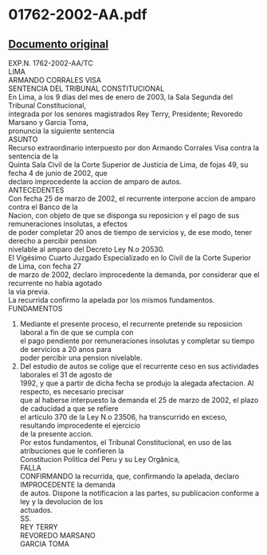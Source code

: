 
01762-2002-AA.pdf
=================
  
[Documento original](https://tc.gob.pe/jurisprudencia/2003/01762-2002-AA.pdf)  
---  
EXP.N. 1762-2002-AA/TC  
LIMA  
ARMANDO CORRALES VISA  
SENTENCIA DEL TRIBUNAL CONSTITUCIONAL  
En Lima, a los 9 dias del mes de enero de 2003, la Sala Segunda del Tribunal Constitucional,  
integrada por los senores magistrados Rey Terry, Presidente; Revoredo Marsano y Garcia Toma,  
pronuncia la siguiente sentencia  
ASUNTO  
Recurso extraordinario interpuesto por don Armando Corrales Visa contra la sentencia de la  
Quinta Sala Civil de la Corte Superior de Justicia de Lima, de fojas 49, su fecha 4 de junio de 2002, que  
declaro improcedente la accion de amparo de autos.  
ANTECEDENTES  
Con fecha 25 de marzo de 2002, el recurrente interpone accion de amparo contra el Banco de la  
Nacion, con objeto de que se disponga su reposicion y el pago de sus remuneraciones insolutas, a efectos  
de poder completar 20 anos de tiempo de servicios y, de ese modo, tener derecho a percibir pension  
nivelable al amparo del Decreto Ley N.o 20530.  
El Vigésimo Cuarto Juzgado Especializado en lo Civil de la Corte Superior de Lima, con fecha 27  
de marzo de 2002, declaro improcedente la demanda, por considerar que el recurrente no habia agotado  
la via previa.  
La recurrida confirmo la apelada por los mismos fundamentos.  
FUNDAMENTOS  
1. Mediante el presente proceso, el recurrente pretende su reposicion laboral a fin de que se cumpla con  
el pago pendiente por remuneraciones insolutas y completar su tiempo de servicios a 20 anos para  
poder percibir una pension nivelable.  
2. Del estudio de autos se colige que el recurrente ceso en sus actividades laborales el 31 de agosto de  
1992, y que a partir de dicha fecha se produjo la alegada afectacion. Al respecto, es necesario precisar  
que al haberse interpuesto la demanda el 25 de marzo de 2002, el plazo de caducidad a que se refiere  
el articulo 370 de la Ley N.o 23506, ha transcurrido en exceso, resultando improcedente el ejercicio  
de la presente accion.  
Por estos fundamentos, el Tribunal Constitucional, en uso de las atribuciones que le confieren la  
Constitucion Politica del Peru y su Ley Orgânica,  
FALLA  
CONFIRMANDO la recurrida, que, confirmando la apelada, declaro IMPROCEDENTE la demanda  
de autos. Dispone la notificacion a las partes, su publicacion conforme a ley y la devolucion de los  
actuados.  
SS.  
REY TERRY  
REVOREDO MARSANO  
GARCIA TOMA